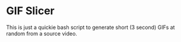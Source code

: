 # GIF Slicer
This is just a quickie bash script to generate short (3 second) GIFs at random from a source video.
